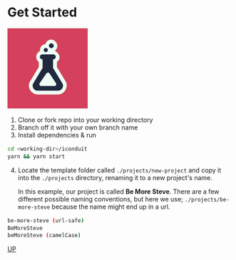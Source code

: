# Get Started

![Featured Image](images/apple-touch-icon-180x180.png "Featured Image")

1. Clone or fork repo into your working directory
2. Branch off it with your own branch name
3. Install dependencies & run

```bash
cd <working-dir>/iconduit
yarn && yarn start
```

4. Locate the template folder called `./projects/new-project`
   and copy it into the `./projects` directory, renaming it to
   a new project's name.

   In this example, our project is called **Be More Steve**. There are
   a few different possible naming conventions, but here we use;
   `./projects/be-more-steve` because the name might end up in a url.

```bash
be-more-steve (url-safe)
BeMoreSteve
beMoreSteve (camelCase)
```

[UP](index)
